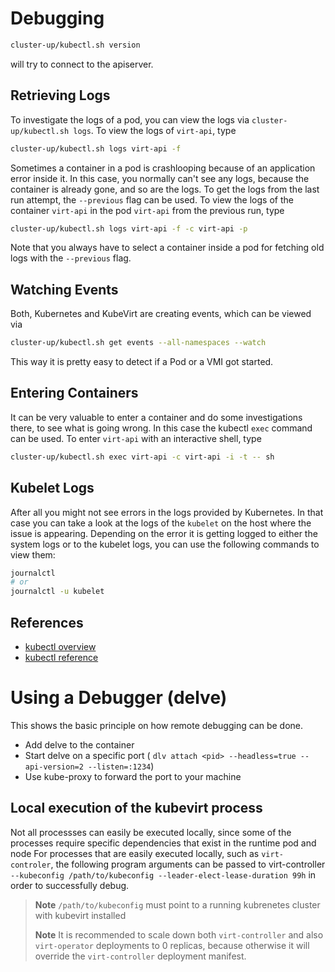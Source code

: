 # Debugging

```bash
cluster-up/kubectl.sh version
```

will try to connect to the apiserver.

## Retrieving Logs

To investigate the logs of a pod, you can view the logs via
`cluster-up/kubectl.sh logs`. To view the logs of `virt-api`, type

```bash
cluster-up/kubectl.sh logs virt-api -f
```

Sometimes a container in a pod is crashlooping because of an application error
inside it. In this case, you normally can't see any logs, because the container
is already gone, and so are the logs. To get the logs from the last run
attempt, the `--previous` flag can be used. To view the logs of the container
`virt-api` in the pod `virt-api` from the previous run, type

```bash
cluster-up/kubectl.sh logs virt-api -f -c virt-api -p
```

Note that you always have to select a container inside a pod for fetching old
logs with the `--previous` flag.

## Watching Events

Both, Kubernetes and KubeVirt are creating events, which can be viewed via

```bash
cluster-up/kubectl.sh get events --all-namespaces --watch
```

This way it is pretty easy to detect if a Pod or a VMI got started.

## Entering Containers

It can be very valuable to enter a container and do some investigations there,
to see what is going wrong. In this case the kubectl `exec` command can be
used. To enter `virt-api` with an interactive shell, type

```bash
cluster-up/kubectl.sh exec virt-api -c virt-api -i -t -- sh
```

## Kubelet Logs

After all you might not see errors in the logs provided by Kubernetes. In that case
you can take a look at the logs of the `kubelet` on the host where the issue is
appearing. Depending on the error it is getting logged to either the system logs or
to the kubelet logs, you can use the following commands to view them:

```bash
journalctl
# or
journalctl -u kubelet
```

## References

 - [kubectl overview](https://kubernetes.io/docs/reference/kubectl/overview/)
 - [kubectl reference](https://kubernetes.io/docs/reference/generated/kubectl/kubectl-commands)

# Using a Debugger (delve)

This shows the basic principle on how remote debugging can be done.

 - Add delve to the container
 - Start delve on a specific port ( `dlv attach <pid> --headless=true --api-version=2 --listen=:1234`)
 - Use kube-proxy to forward the port to your machine

## Local execution of the kubevirt process
Not all processses can easily be executed locally, since some of the processes require specific 
dependencies that exist in the runtime pod and node
For processes that are easily executed locally, such as `virt-controler`, the following program arguments
can be passed to virt-controller `--kubeconfig /path/to/kubeconfig --leader-elect-lease-duration 99h` in order 
to successfully debug.
> **Note** `/path/to/kubeconfig` must point to a running kubrenetes cluster with kubevirt installed
> 
> **Note** It is recommended to scale down both `virt-controller` and also `virt-operator` deployments to
0 replicas, because otherwise it will override the `virt-controller` deployment manifest.
